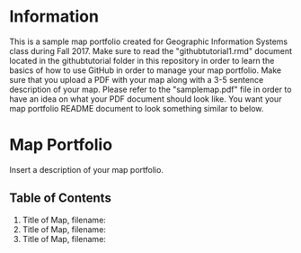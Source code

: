 # Information
This is a sample map portfolio created for Geographic Information Systems class during Fall 2017. Make sure to read the "githubtutorial1.rmd" document located in the githubtutorial folder in this repository in order to learn the basics of how to use GitHub in order to manage your map portfolio. Make sure that you upload a PDF with your map along with a 3-5 sentence description of your map. Please refer to the "samplemap.pdf" file in order to have an idea on what your PDF document should look like. You want your map portfolio README document to look something similar to below. 


# Map Portfolio
Insert a description of your map portfolio.

## Table of Contents

1. Title of Map, filename:
2. Title of Map, filename:
3. Title of Map, filename:

